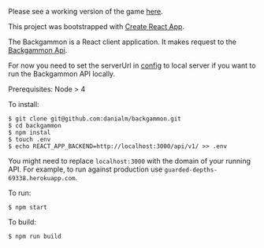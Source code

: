 Please see a working version of the game [here](https://danialm.github.io/backgammon/).

This project was bootstrapped with [Create React App](https://github.com/facebookincubator/create-react-app).

The Backgammon is a React client application. It makes request to the [Backgammon Api](https://github.com/danialm/backgammon-api/).

For now you need to set the serverUrl in [config](https://github.com/danialm/backgammon/blob/master/src/components/Config.js) to local server if you want to run the Backgammon API locally.

Prerequisites:
 Node > 4

To install:
```
$ git clone git@github.com:danialm/backgammon.git
$ cd backgammon
$ npm instal
$ touch .env
$ echo REACT_APP_BACKEND=http://localhost:3000/api/v1/ >> .env
```
You might need to replace `localhost:3000` with the domain of your running API. For example, to run against production use `guarded-depths-69338.herokuapp.com`.

To run:
```
$ npm start
```

To  build:
```
$ npm run build
```
